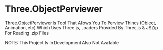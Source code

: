 # Three.ObjectPerviewer
Three.ObjectPerviewer Is Tool That Allows You To Perview Things (Object, Animation, etc) Which Uses Three.js, Loaders Provided By Three.js & JSZip For Reading .zip Files

NOTE: This Project Is In Development Also Not Available
